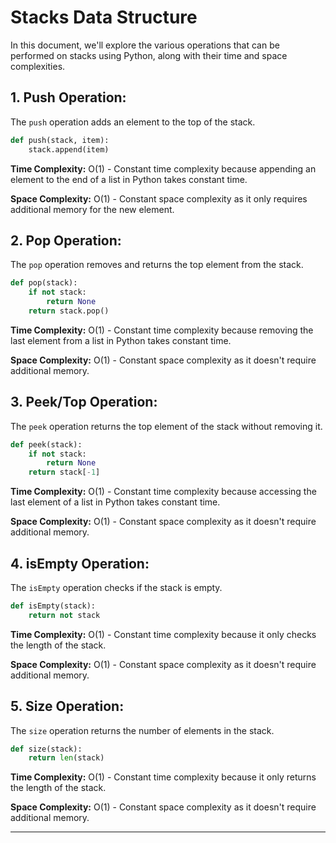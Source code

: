 # Stacks Data Structure

In this document, we'll explore the various operations that can be performed on stacks using Python, along with their time and space complexities.

## 1. Push Operation:

The `push` operation adds an element to the top of the stack.

```python
def push(stack, item):
    stack.append(item)
```

**Time Complexity:** O(1) - Constant time complexity because appending an element to the end of a list in Python takes constant time.

**Space Complexity:** O(1) - Constant space complexity as it only requires additional memory for the new element.

## 2. Pop Operation:

The `pop` operation removes and returns the top element from the stack.

```python
def pop(stack):
    if not stack:
        return None
    return stack.pop()
```

**Time Complexity:** O(1) - Constant time complexity because removing the last element from a list in Python takes constant time.

**Space Complexity:** O(1) - Constant space complexity as it doesn't require additional memory.

## 3. Peek/Top Operation:

The `peek` operation returns the top element of the stack without removing it.

```python
def peek(stack):
    if not stack:
        return None
    return stack[-1]
```

**Time Complexity:** O(1) - Constant time complexity because accessing the last element of a list in Python takes constant time.

**Space Complexity:** O(1) - Constant space complexity as it doesn't require additional memory.

## 4. isEmpty Operation:

The `isEmpty` operation checks if the stack is empty.

```python
def isEmpty(stack):
    return not stack
```

**Time Complexity:** O(1) - Constant time complexity because it only checks the length of the stack.

**Space Complexity:** O(1) - Constant space complexity as it doesn't require additional memory.

## 5. Size Operation:

The `size` operation returns the number of elements in the stack.

```python
def size(stack):
    return len(stack)
```

**Time Complexity:** O(1) - Constant time complexity because it only returns the length of the stack.

**Space Complexity:** O(1) - Constant space complexity as it doesn't require additional memory.

---